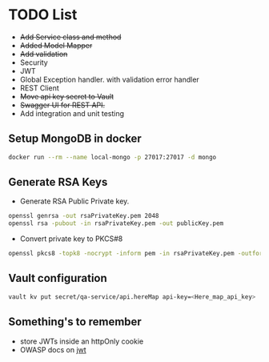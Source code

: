 # TODO List
* ~~Add Service class and method~~
* ~~Added Model Mapper~~
* ~~Add validation~~
* Security
* JWT
* Global Exception handler. with validation error handler
* REST Client
* ~~Move api key secret to Vault~~
* ~~Swagger UI for REST API.~~
* Add integration and unit testing

## Setup MongoDB in docker
```bash
docker run --rm --name local-mongo -p 27017:27017 -d mongo
```

## Generate RSA Keys
* Generate RSA Public Private key.
```bash
openssl genrsa -out rsaPrivateKey.pem 2048
openssl rsa -pubout -in rsaPrivateKey.pem -out publicKey.pem
```
* Convert private key to PKCS#8
```bash
openssl pkcs8 -topk8 -nocrypt -inform pem -in rsaPrivateKey.pem -outform pem -out privateKey.pem
```

## Vault configuration
```bash
vault kv put secret/qa-service/api.hereMap api-key=<Here_map_api_key>
```

## Something's to remember
* store JWTs inside an httpOnly cookie
* OWASP docs on [jwt](https://github.com/OWASP/CheatSheetSeries/blob/master/cheatsheets/JSON_Web_Token_for_Java_Cheat_Sheet.md)
